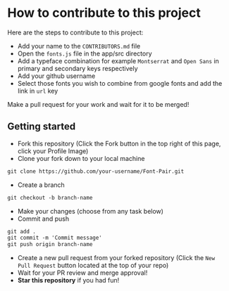 # How to contribute to this project
Here are the steps to contribute to this project:

* Add your name to the `CONTRIBUTORS.md` file
* Open the  `fonts.js` file in the app/src directory
* Add a typeface combination for example `Montserrat` and `Open Sans` in primary and secondary keys respectively
* Add your github username
* Select those fonts you wish to combine from google fonts and add the link in `url` key

Make a pull request for your work and wait for it to be merged!

## Getting started
* Fork this repository (Click the Fork button in the top right of this page, click your Profile Image)
* Clone your fork down to your local machine

```markdown
git clone https://github.com/your-username/Font-Pair.git
```

* Create a branch

```markdown
git checkout -b branch-name
```

* Make your changes (choose from any task below)
* Commit and push

```markdown
git add .
git commit -m 'Commit message'
git push origin branch-name
```

* Create a new pull request from your forked repository (Click the `New Pull Request` button located at the top of your repo)
* Wait for your PR review and merge approval!
* __Star this repository__ if you had fun!







